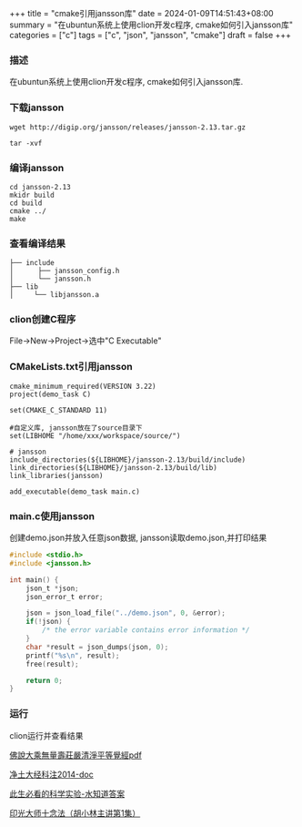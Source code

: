 +++
title = "cmake引用jansson库"
date = 2024-01-09T14:51:43+08:00
summary = "在ubuntun系统上使用clion开发c程序, cmake如何引入jansson库"
categories = ["c"]
tags = ["c", "json", "jansson", "cmake"]
draft = false
+++

### 描述

在ubuntun系统上使用clion开发c程序, cmake如何引入jansson库.

### 下载jansson

```shell
wget http://digip.org/jansson/releases/jansson-2.13.tar.gz

tar -xvf
```

### 编译jansson
```shell
cd jansson-2.13
mkidr build
cd build
cmake ../
make
```

### 查看编译结果

```shell
├── include
│      ├── jansson_config.h
│      └── jansson.h
├── lib
│     └── libjansson.a

```


### clion创建C程序
File->New->Project->选中"C Executable"

### CMakeLists.txt引用jansson

```make
cmake_minimum_required(VERSION 3.22)
project(demo_task C)

set(CMAKE_C_STANDARD 11)

#自定义库, jansson放在了source目录下
set(LIBHOME "/home/xxx/workspace/source/")

# jansson
include_directories(${LIBHOME}/jansson-2.13/build/include)
link_directories(${LIBHOME}/jansson-2.13/build/lib)
link_libraries(jansson)

add_executable(demo_task main.c)

```

### main.c使用jansson

创建demo.json并放入任意json数据, jansson读取demo.json,并打印结果

```c
#include <stdio.h>
#include <jansson.h>

int main() {
    json_t *json;
    json_error_t error;

    json = json_load_file("../demo.json", 0, &error);
    if(!json) {
        /* the error variable contains error information */
    }
    char *result = json_dumps(json, 0);
    printf("%s\n", result);
    free(result);

    return 0;
}

```


### 运行

clion运行并查看结果

[佛說大乘無量壽莊嚴清淨平等覺經pdf](http://www.sxjy360.top/page-download/)

[净土大经科注2014-doc](http://www.sxjy360.top/page-download/)

[此生必看的科学实验-水知道答案](http://www.sxjy360.top/page-download/)

[印光大师十念法（胡小林主讲第1集）](http://www.sxjy360.top/page-download/)